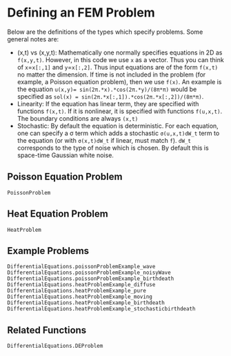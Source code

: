 # Defining an FEM Problem

Below are the definitions of the types which specify problems. Some general notes are:

* (x,t) vs (x,y,t): Mathematically one normally specifies equations in 2D as ``f(x,y,t)``.
However, in this code we use `x` as a vector. Thus you can think of ``x``=`x[:,1]` and
``y``=`x[:,2]`. Thus input equations are of the form `f(x,t)` no matter the dimension.
If time is not included in the problem (for example, a Poisson equation problem),
then we use `f(x)`. An example is the equation ``u(x,y)= sin(2π.*x).*cos(2π.*y)/(8π*π)``
would be specified as `sol(x) = sin(2π.*x[:,1]).*cos(2π.*x[:,2])/(8π*π)`.
* Linearity: If the equation has linear term, they are specified with functions
`f(x,t)`. If it is nonlinear, it is specified with functions `f(u,x,t)`. The boundary
conditions are always `(x,t)`
* Stochastic: By default the equation is deterministic. For each equation, one can
specify a σ term which adds a stochastic ``σ(u,x,t)dW_t`` term to the equation
(or with ``σ(x,t)dW_t`` if linear, must match `f`). ``dW_t`` corresponds to the type
of noise which is chosen. By default this is space-time Gaussian white noise.

## Poisson Equation Problem

```@docs
PoissonProblem
```

## Heat Equation Problem

```@docs
HeatProblem
```

## Example Problems

```@docs
DifferentialEquations.poissonProblemExample_wave
DifferentialEquations.poissonProblemExample_noisyWave
DifferentialEquations.poissonProblemExample_birthdeath
DifferentialEquations.heatProblemExample_diffuse
DifferentialEquations.heatProblemExample_pure
DifferentialEquations.heatProblemExample_moving
DifferentialEquations.heatProblemExample_birthdeath
DifferentialEquations.heatProblemExample_stochasticbirthdeath

```

## Related Functions

```@docs
DifferentialEquations.DEProblem
```
